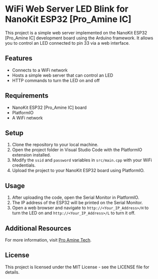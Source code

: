 # WiFi Web Server LED Blink for NanoKit ESP32 [Pro_Amine IC]

This project is a simple web server implemented on the NanoKit ESP32 [Pro_Amine IC] development board using the Arduino framework. It allows you to control an LED connected to pin 33 via a web interface.

## Features

- Connects to a WiFi network
- Hosts a simple web server that can control an LED
- HTTP commands to turn the LED on and off

## Requirements

- NanoKit ESP32 [Pro_Amine IC] board
- PlatformIO
- A WiFi network

## Setup

1. Clone the repository to your local machine.
2. Open the project folder in Visual Studio Code with the PlatformIO extension installed.
3. Modify the `ssid` and `password` variables in `src/main.cpp` with your WiFi credentials.
4. Upload the project to your NanoKit ESP32 board using PlatformIO.

## Usage

1. After uploading the code, open the Serial Monitor in PlatformIO.
2. The IP address of the ESP32 will be printed on the Serial Monitor.
3. Open a web browser and navigate to `http://<Your_IP_Address>/H` to turn the LED on and `http://<Your_IP_Address>/L` to turn it off.

## Additional Resources

For more information, visit [Pro Amine Tech](https://proamine.tech/).

## License

This project is licensed under the MIT License - see the LICENSE file for details.


 
